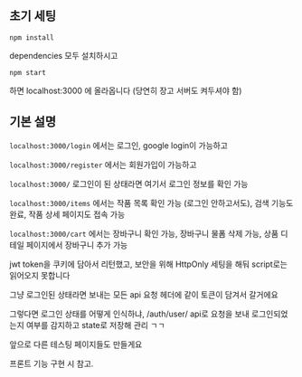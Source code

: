 ## 초기 세팅

```
npm install
```
dependencies 모두 설치하시고

```
npm start
```
하면 localhost:3000 에 올라옵니다 (당연히 장고 서버도 켜두셔야 함)


## 기본 설명

`localhost:3000/login` 에서는 로그인, google login이 가능하고

`localhost:3000/register` 에서는 회원가입이 가능하고

`localhost:3000/` 로그인이 된 상태라면 여기서 로그인 정보를 확인 가능

`localhost:3000/items` 에서는 작품 목록 확인 가능 (로그인 안하고서도), 검색 기능도 완료, 작품 상세 페이지도 접속 가능

`localhost:3000/cart` 에서는 장바구니 확인 가능, 장바구니 물폼 삭제 가능, 상품 디테일 페이지에서 장바구니 추가 가능


jwt token을 쿠키에 담아서 리턴했고, 보안을 위해 HttpOnly 세팅을 해둬 script로는 읽어오지 못합니다

그냥 로그인된 상태라면 보내는 모든 api 요청 헤더에 같이 토큰이 담겨서 갈거에요

그렇다면 로그인 상태를 어떻게 인식하냐, /auth/user/ api로 요청을 보내 로그인되었는지 여부를 감지하고 state로 저장해 관리 ㄱㄱ

앞으로 다른 테스팅 페이지들도 만들게요

프론트 기능 구현 시 참고.

